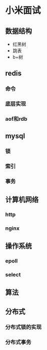 # 小米面试

## 数据结构

- 红黑树
- 跳表
- b+树

## redis

### 命令

### 底层实现

### aof和rdb

## mysql

### 锁

### 索引

### 事务

## 计算机网络

### http

### nginx

## 操作系统

### epoll

### select


## 算法

## 分布式

### 分布式锁的实现

### 分布式事务
